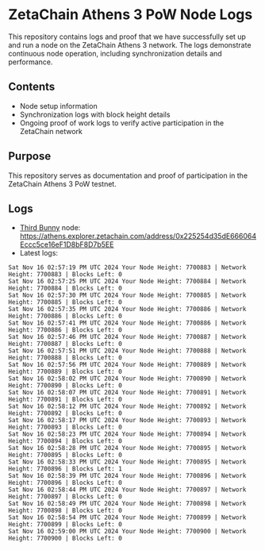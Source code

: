# ZetaChain Athens 3 PoW Node Logs
This repository contains logs and proof that we have successfully set up and run a node on the ZetaChain Athens 3 network. The logs demonstrate continuous node operation, including synchronization details and performance.

## Contents
- Node setup information
- Synchronization logs with block height details
- Ongoing proof of work logs to verify active participation in the ZetaChain network

## Purpose
This repository serves as documentation and proof of participation in the ZetaChain Athens 3 PoW testnet.

## Logs

- [Third Bunny](https://thirdbunny.xyz/) node: https://athens.explorer.zetachain.com/address/0x225254d35dE666064Eccc5ce16eF1D8bF8D7b5EE
- Latest logs:
```
Sat Nov 16 02:57:19 PM UTC 2024 Your Node Height: 7700883 | Network Height: 7700883 | Blocks Left: 0
Sat Nov 16 02:57:25 PM UTC 2024 Your Node Height: 7700884 | Network Height: 7700884 | Blocks Left: 0
Sat Nov 16 02:57:30 PM UTC 2024 Your Node Height: 7700885 | Network Height: 7700885 | Blocks Left: 0
Sat Nov 16 02:57:35 PM UTC 2024 Your Node Height: 7700886 | Network Height: 7700886 | Blocks Left: 0
Sat Nov 16 02:57:41 PM UTC 2024 Your Node Height: 7700886 | Network Height: 7700886 | Blocks Left: 0
Sat Nov 16 02:57:46 PM UTC 2024 Your Node Height: 7700887 | Network Height: 7700887 | Blocks Left: 0
Sat Nov 16 02:57:51 PM UTC 2024 Your Node Height: 7700888 | Network Height: 7700888 | Blocks Left: 0
Sat Nov 16 02:57:56 PM UTC 2024 Your Node Height: 7700889 | Network Height: 7700889 | Blocks Left: 0
Sat Nov 16 02:58:02 PM UTC 2024 Your Node Height: 7700890 | Network Height: 7700890 | Blocks Left: 0
Sat Nov 16 02:58:07 PM UTC 2024 Your Node Height: 7700891 | Network Height: 7700891 | Blocks Left: 0
Sat Nov 16 02:58:12 PM UTC 2024 Your Node Height: 7700892 | Network Height: 7700892 | Blocks Left: 0
Sat Nov 16 02:58:17 PM UTC 2024 Your Node Height: 7700893 | Network Height: 7700893 | Blocks Left: 0
Sat Nov 16 02:58:23 PM UTC 2024 Your Node Height: 7700894 | Network Height: 7700894 | Blocks Left: 0
Sat Nov 16 02:58:28 PM UTC 2024 Your Node Height: 7700895 | Network Height: 7700895 | Blocks Left: 0
Sat Nov 16 02:58:33 PM UTC 2024 Your Node Height: 7700895 | Network Height: 7700896 | Blocks Left: 1
Sat Nov 16 02:58:39 PM UTC 2024 Your Node Height: 7700896 | Network Height: 7700896 | Blocks Left: 0
Sat Nov 16 02:58:44 PM UTC 2024 Your Node Height: 7700897 | Network Height: 7700897 | Blocks Left: 0
Sat Nov 16 02:58:49 PM UTC 2024 Your Node Height: 7700898 | Network Height: 7700898 | Blocks Left: 0
Sat Nov 16 02:58:54 PM UTC 2024 Your Node Height: 7700899 | Network Height: 7700899 | Blocks Left: 0
Sat Nov 16 02:59:00 PM UTC 2024 Your Node Height: 7700900 | Network Height: 7700900 | Blocks Left: 0
```
